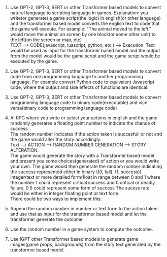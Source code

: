 1. Use GPT-2, GPT-3, BERT or other Transformer based models to convert natural language to scripting language in games. 
Explanation: you write(or generate) a game script(the logic) in english(or other language) and the transformer based model converts the english text to code that the game will execute.
For example: "The animal moved to the left." would move the animal on screen by one block(or some other unit) to the left(on the screen or map, etc)  
TEXT --> CODE(javascript, luascript, python, etc.) --> Execution.
Text would be used as input for the transformer based model and the output from the model would be the game script and the game script would be executed by the game.
2. Use GPT-2, GPT-3, BERT or other Transformer based models to convert code from one programming language to another programming language.
For example convert Python code to equivalent Javascript code, where the output and side effects of functions are identical.
3. Use GPT-2, GPT-3, BERT or other Transformer based models to convert programming language code to binary code(executable) and vice versa(binary code to programming language code)
4. AI RPG where you write or select your actions in english and the game randomly generates a floating point number to indicate the chance of success.  
The random number indicates if the action taken is succesfull or not and the game would alter the story accordingly.  
Text --> ACTION --> RANDOM NUMBER GENERATION --> STORY ALTERATION.  
The game would generate the story with a Transformer based model and present you some choices(generated) of action or you would write your own.
The game would then generate the random number indicating the success represented either in binary ((0, fail), (1, success)) integer/text or more detailed form(float in range between 0 and 1 where the number 1 could represent critical success and 0 critical or deadly failure, 0.5 could represent some form of success 
The sucess rate would be either in integer floating point or text form.  
There could be two ways to implement this:    
1. Append the random number in number or text form to the action taken and use that as input for the transformer based model and let the transformer generate the outcome.
2. Use the random number in a game system to compute the outcome. 

5. Use IGPT other Transformer based models to generate game images(game props, backgrounds) from the story text generated by the transformer based model.


  

